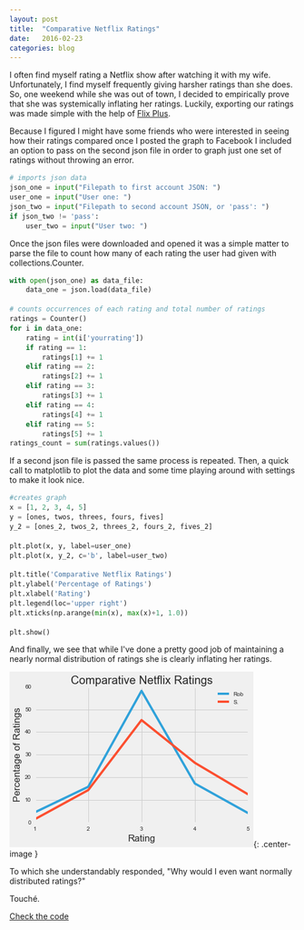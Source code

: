 ```yaml
---
layout: post
title:  "Comparative Netflix Ratings"
date:   2016-02-23
categories: blog
---
```


I often find myself rating a Netflix show after watching it with my wife. Unfortunately, I find myself frequently giving harsher ratings than she does. So, one weekend while she was out of town, I decided to empirically prove that she was systemically inflating her ratings. Luckily, exporting our ratings was made simple with the help of [Flix Plus](https://github.com/jaredsohn/flix_plus).

Because I figured I might have some friends who were interested in seeing how their ratings compared once I posted the graph to Facebook I included an option to pass on the second json file in order to graph just one set of ratings without throwing an error.

```python
# imports json data
json_one = input("Filepath to first account JSON: ")
user_one = input("User one: ")
json_two = input("Filepath to second account JSON, or 'pass': ")
if json_two != 'pass':
    user_two = input("User two: ")
```
Once the json files were downloaded and opened it was a simple matter to parse the file to count how many of each rating the user had given with collections.Counter.

```python
with open(json_one) as data_file:
    data_one = json.load(data_file)

# counts occurrences of each rating and total number of ratings    
ratings = Counter()
for i in data_one:
    rating = int(i['yourrating'])
    if rating == 1:
        ratings[1] += 1
    elif rating == 2:
        ratings[2] += 1
    elif rating == 3:
        ratings[3] += 1
    elif rating == 4:
        ratings[4] += 1
    elif rating == 5:
        ratings[5] += 1
ratings_count = sum(ratings.values())
```
If a second json file is passed the same process is repeated. Then, a quick call to matplotlib to plot the data and some time playing around with settings to make it look nice.

```python
#creates graph
x = [1, 2, 3, 4, 5]
y = [ones, twos, threes, fours, fives]
y_2 = [ones_2, twos_2, threes_2, fours_2, fives_2]

plt.plot(x, y, label=user_one)
plt.plot(x, y_2, c='b', label=user_two)

plt.title('Comparative Netflix Ratings')
plt.ylabel('Percentage of Ratings')
plt.xlabel('Rating')
plt.legend(loc='upper right')
plt.xticks(np.arange(min(x), max(x)+1, 1.0))

plt.show()
```

And finally, we see that while I've done a pretty good job of maintaining a nearly normal distribution of ratings she is clearly inflating her ratings.

![Comparative Netflix Ratings Graph](/assets/comparative_netflix_ratings.png){: .center-image }

To which she understandably responded, "Why would I even want normally distributed ratings?"

Touché.

[Check the code](https://github.com/rshipskind/netflix_ratings/blob/master/netflix_ratings.ipynb)
